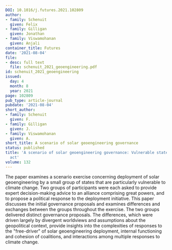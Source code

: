 ```yaml
---
DOI: 10.1016/j.futures.2021.102809
author:
- family: Schenuit
  given: Felix
- family: Gilligan
  given: Jonathan
- family: Viswamohanan
  given: Anjali
container_title: Futures
date: '2021-08-04'
file:
- desc: full text
  file: schenuit_2021_geoengineering.pdf
id: schenuit_2021_geoengineering
issued:
  day: 4
  month: 8
  year: 2021
page: 102809
pub_type: article-journal
pubdate: '2021-08-04'
short_author:
- family: Schenuit
  given: F.
- family: Gilligan
  given: J.
- family: Viswamohanan
  given: A.
short_title: A scenario of solar geoengineering governance
status: published
title: 'A scenario of solar geoengineering governance: Vulnerable states demand, and
  act'
volume: 132
---
```

The paper examines a scenario exercise concerning deployment of solar geoengineering by a small group of states that are particularly vulnerable to climate change. Two groups of participants were each asked to provide expert decision-making advice to an alliance comprising great powers, and to propose a political response to the deployment initiative. This paper discusses the initial governance proposals and examines differences and exchanges between the groups throughout the exercise. The two groups delivered distinct governance proposals. The differences, which were driven largely by divergent worldviews and assumptions about the geopolitical context, provide insights into the complexities of responses to the &quot;free-driver&quot; of solar geoengineering deployment, internal functioning and cohesion of coalitions, and interactions among multiple responses to climate change.

